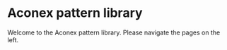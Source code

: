 # Aconex pattern library

Welcome to the Aconex pattern library. Please navigate the pages on the left.
